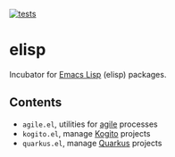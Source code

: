 [![tests](https://github.com/ruivieira/elisp/actions/workflows/tests.yml/badge.svg)](https://github.com/ruivieira/elisp/actions/workflows/tests.yml)
# elisp

Incubator for [Emacs Lisp](https://www.gnu.org/software/emacs/manual/html_node/elisp/) (elisp) packages.

## Contents

- `agile.el`, utilities for [agile](https://en.wikipedia.org/wiki/Agile_software_development) processes
- `kogito.el`, manage [Kogito](https://kogito.kie.org/) projects
- `quarkus.el`, manage [Quarkus](https://quarkus.io/) projects
